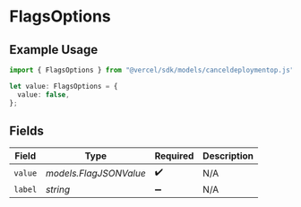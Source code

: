 # FlagsOptions

## Example Usage

```typescript
import { FlagsOptions } from "@vercel/sdk/models/canceldeploymentop.js";

let value: FlagsOptions = {
  value: false,
};
```

## Fields

| Field                  | Type                   | Required               | Description            |
| ---------------------- | ---------------------- | ---------------------- | ---------------------- |
| `value`                | *models.FlagJSONValue* | :heavy_check_mark:     | N/A                    |
| `label`                | *string*               | :heavy_minus_sign:     | N/A                    |